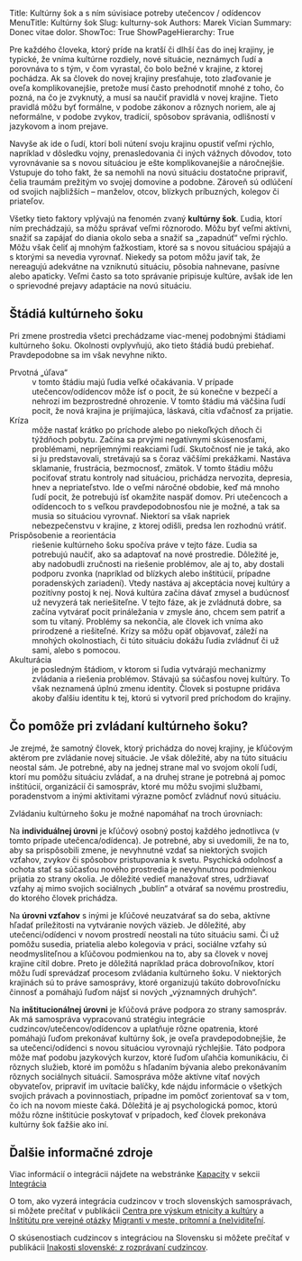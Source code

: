 Title: Kultúrny šok a s ním súvisiace potreby utečencov / odídencov
MenuTitle: Kultúrny šok
Slug: kulturny-sok
Authors: Marek Vician
Summary: Donec vitae dolor.
ShowToc: True
ShowPageHierarchy: True

Pre každého človeka, ktorý príde na kratší či dlhší čas do inej krajiny, je typické, že vníma kultúrne rozdiely, nové situácie, neznámych ľudí a porovnáva to s tým, v čom vyrastal, čo bolo bežné v krajine, z ktorej pochádza. Ak sa človek do novej krajiny presťahuje, toto zlaďovanie je oveľa komplikovanejšie, pretože musí často prehodnotiť mnohé z toho, čo pozná, na čo je zvyknutý, a musí sa naučiť pravidlá v novej krajine. Tieto pravidlá môžu byť formálne, v podobe zákonov a rôznych noriem, ale aj neformálne, v podobe zvykov, tradícií, spôsobov správania, odlišností v jazykovom a inom prejave.

Navyše ak ide o ľudí, ktorí boli nútení svoju krajinu opustiť veľmi rýchlo, napríklad v dôsledku vojny, prenasledovania či iných vážnych dôvodov, toto vyrovnávanie sa s novou situáciou je ešte komplikovanejšie a náročnejšie. Vstupuje do toho fakt, že sa nemohli na novú situáciu dostatočne pripraviť, čelia traumám prežitým vo svojej domovine a podobne. Zároveň sú odlúčení od svojich najbližších – manželov, otcov, blízkych príbuzných, kolegov či priateľov.

Všetky tieto faktory vplývajú na fenomén zvaný **kultúrny šok**. Ľudia, ktorí ním prechádzajú, sa môžu správať veľmi rôznorodo. Môžu byť veľmi aktívni, snažiť sa zapájať do diania okolo seba a snažiť sa „zapadnúť“ veľmi rýchlo. Môžu však čeliť aj mnohým ťažkostiam, ktoré sa s novou situáciou spájajú a s ktorými sa nevedia vyrovnať. Niekedy sa potom môžu javiť tak, že nereagujú adekvátne na vzniknutú situáciu, pôsobia nahnevane, pasívne alebo apaticky. Veľmi často sa toto správanie pripisuje kultúre, avšak ide len o sprievodné prejavy adaptácie na novú situáciu.

## Štádiá kultúrneho šoku

Pri zmene prostredia všetci prechádzame viac-menej podobnými štádiami kultúrneho šoku. Okolnosti ovplyvňujú, ako tieto štádiá budú prebiehať. Pravdepodobne sa im však nevyhne nikto.

<dl>

<dt>Prvotná „úľava“</dt>
<dd>
v tomto štádiu majú ľudia veľké očakávania. V prípade utečencov/odídencov môže ísť o pocit, že sú konečne v bezpečí a nehrozí im bezprostredné ohrozenie. V tomto štádiu má väčšina ľudí pocit, že nová krajina je prijímajúca, láskavá, cítia vďačnosť za prijatie.
</dd>

<dt>Kríza</dt>
<dd>
    môže nastať krátko po príchode alebo po niekoľkých dňoch či týždňoch pobytu. Začína sa prvými negatívnymi skúsenosťami, problémami, nepríjemnými reakciami ľudí. Skutočnosť nie je taká, ako si ju predstavovali, stretávajú sa s čoraz väčšími prekážkami. Nastáva sklamanie, frustrácia, bezmocnosť, zmätok. V tomto štádiu môžu pociťovať stratu kontroly nad situáciou, prichádza nervozita, depresia, hnev a nepriateľstvo. Ide o veľmi náročné obdobie, keď má mnoho ľudí pocit, že potrebujú ísť okamžite naspäť domov. Pri utečencoch a odídencoch to s veľkou pravdepodobnosťou nie je možné, a tak sa musia so situáciou vyrovnať. Niektorí sa však napriek nebezpečenstvu v krajine, z ktorej odišli, predsa len rozhodnú vrátiť.
</dd>

<dt>Prispôsobenie a reorientácia</dt>
<dd>
riešenie kultúrneho šoku spočíva práve v tejto fáze. Ľudia sa potrebujú naučiť, ako sa adaptovať na nové prostredie. Dôležité je, aby nadobudli zručnosti na riešenie problémov, ale aj to, aby dostali podporu zvonka (napríklad od blízkych alebo inštitúcií, prípadne poradenských zariadení). Vtedy nastáva aj akceptácia novej kultúry a pozitívny postoj k nej. Nová kultúra začína dávať zmysel a budúcnosť už nevyzerá tak neriešiteľne. V tejto fáze, ak je zvládnutá dobre, sa začína vytvárať pocit prináležania v zmysle áno, chcem sem patriť a som tu vítaný. Problémy sa nekončia, ale človek ich vníma ako prirodzené a riešiteľné. Krízy sa môžu opäť objavovať, záleží na mnohých okolnostiach, či túto situáciu dokážu ľudia zvládnuť či už sami, alebo s pomocou.
</dd>

<dt>Akulturácia</dt>
<dd>
je posledným štádiom, v ktorom si ľudia vytvárajú mechanizmy zvládania a riešenia problémov. Stávajú sa súčasťou novej kultúry. To však neznamená úplnú zmenu identity. Človek si postupne pridáva akoby ďalšiu identitu k tej, ktorú si vytvoril pred príchodom do krajiny.
</dd>

</dl>

## Čo pomôže pri zvládaní kultúrneho šoku?

Je zrejmé, že samotný človek, ktorý prichádza do novej krajiny, je kľúčovým aktérom pre zvládanie novej situácie. Je však dôležité, aby na túto situáciu neostal sám. Je potrebné, aby na jednej strane mal vo svojom okolí ľudí, ktorí mu pomôžu situáciu zvládať, a na druhej strane je potrebná aj pomoc inštitúcií, organizácií či samospráv, ktoré mu môžu svojimi službami, poradenstvom a inými aktivitami výrazne pomôcť zvládnuť novú situáciu. 

Zvládaniu kultúrneho šoku je možné napomáhať na troch úrovniach:

Na **individuálnej úrovni** je kľúčový osobný postoj každého jednotlivca (v tomto prípade utečenca/odídenca). Je potrebné, aby si uvedomili, že na to, aby sa prispôsobili zmene, je nevyhnutné vzdať sa niektorých svojich vzťahov, zvykov či spôsobov pristupovania k svetu. Psychická odolnosť a ochota stať sa súčasťou nového prostredia je nevyhnutnou podmienkou prijatia zo strany okolia. Je dôležité vedieť manažovať stres, udržiavať vzťahy aj mimo svojich sociálnych „bublín“ a otvárať sa novému prostrediu, do ktorého človek prichádza.

Na **úrovni vzťahov** s inými je kľúčové neuzatvárať sa do seba, aktívne hľadať príležitosti na vytváranie nových väzieb. Je dôležité, aby utečenci/odídenci v novom prostredí neostali na túto situáciu sami. Či už pomôžu susedia, priatelia alebo kolegovia v práci, sociálne vzťahy sú neodmysliteľnou a kľúčovou podmienkou na to, aby sa človek v novej krajine cítil dobre. Preto je dôležitá napríklad práca dobrovoľníkov, ktorí môžu ľudí sprevádzať procesom zvládania kultúrneho šoku. V niektorých krajinách sú to práve samosprávy, ktoré organizujú takúto dobrovoľnícku činnosť a pomáhajú ľuďom nájsť si nových „významných druhých“.

Na **inštitucionálnej úrovni** je kľúčová práve podpora zo strany samospráv. Ak má samospráva vypracovanú stratégiu integrácie cudzincov/utečencov/odídencov a uplatňuje rôzne opatrenia, ktoré pomáhajú ľuďom prekonávať kultúrny šok, je oveľa pravdepodobnejšie, že sa utečenci/odídenci s novou situáciou vyrovnajú rýchlejšie. Táto podpora môže mať podobu jazykových kurzov, ktoré ľuďom uľahčia komunikáciu, či rôznych služieb, ktoré im pomôžu s hľadaním bývania alebo prekonávaním rôznych sociálnych situácií. Samospráva môže aktívne vítať nových obyvateľov, pripraviť im uvítacie balíčky, kde nájdu informácie o všetkých svojich právach a povinnostiach, prípadne im pomôcť zorientovať sa v tom, čo ich na novom mieste čaká. Dôležitá je aj psychologická pomoc, ktorú môžu rôzne inštitúcie poskytovať v prípadoch, keď človek prekonáva kultúrny šok ťažšie ako iní.

## Ďalšie informačné zdroje

Viac informácií o integrácii nájdete na webstránke [Kapacity](https://www.kapacity.sk) v sekcii [Integrácia](https://www.kapacity.sk/informacia/integracia/)

O tom, ako vyzerá integrácia cudzincov v troch slovenských samosprávach, si môžete prečítať v publikácii [Centra pre výskum etnicity a kultúry](http://cvek.sk/) a [Inštitútu pre verejné otázky](https://www.ivo.sk) [Migranti v meste, prítomní a (ne)viditeľní](http://www.ivo.sk/buxus/docs//publikacie/subory/Migranti_v_meste.pdf).

O skúsenostiach cudzincov s integráciou na Slovensku si môžete prečítať v publikácii [Inakosti slovenské: z rozprávaní cudzincov](http://cvek.sk/wp-content/uploads/2016/10/INAKOSTI-SLOVENSKE_SVK.pdf).
